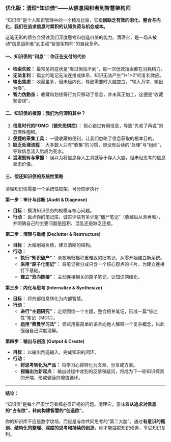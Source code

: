 
### **优化版：清理“知识债”——从信息囤积者到智慧架构师**

“知识债”是个人知识管理中的一个精准比喻，它指**因缺乏有效的消化、整合与内化，我们在追求信息时累积的认知负荷与机会成本。**

这笔无形的债务会侵蚀我们深度思考和创造价值的能力。清理它，是一场从被动“信息囤积者”到主动“智慧架构师”的自我革命。

#### **一、知识债的“利息”：你正在支付的代价**

*   **检索失败：** 最常见的症状是“看过但找不到”，每一次低效搜索都在消耗精力。
*   **无法复利：** 孤立的笔记无法连接成体系，知识无法产生“1+1>2”的复利效应。
*   **输出焦虑：** 收藏虽多，但未经内化，导致需要时大脑空白，“输入万字，输出为零”。
*   **智力伪勤奋：** 收藏和划线等行为只移动了信息，并未真正加工，这便是“收藏家谬误”。

#### **二、知识债的根源：我们为何深陷其中？**

1.  **信息时代的FOMO（错失恐惧症）：** 担心错过有用信息，导致“先收了再说”的恐慌性囤积。
2.  **便捷的采集工具：** 一键收藏的便利，让我们忽略了信息获取的根本目的。
3.  **缺乏处理流程：** 大多数人只有“收集”的习惯，却没有后续的“处理”与“组织”，导致信息流入后成为死水。
4.  **混淆拥有与掌握：** 误以为将信息存入工具就等于存入大脑，但未经思考的信息毫无价值。

#### **三、偿还知识债的系统性策略**

清理知识债需要一个系统性框架，可分四步执行：

**第一步：审计与诊断 (Audit & Diagnose)**
*   **目标：** 摸清知识债务的规模与核心问题。
*   **行动：** 盘点你的笔记库，诚实评估有多少是“僵尸笔记”（收藏后从未再看），并明确自己的主要问题是囤积、混乱还是缺乏连接。

**第二步：清理与重组 (Declutter & Restructure)**
*   **目标：** 大幅削减负债，建立清晰的结构。
*   **行动：**
    *   **执行“知识破产”：** 勇敢地归档积重难返的旧笔记，从零开始建立新系统。
    *   **采用“原子化笔记”：** 将笔记拆分成只含一个核心观点的卡片，为建立连接打下基础。
    *   **建立“双向链接”：** 主动连接相关的原子笔记，让知识网络化。

**第三步：内化与思考 (Internalize & Synthesize)**
*   **目标：** 将外部信息转化为内部智慧。
*   **行动：**
    *   **进行“主题研究”：** 定期围绕一个主题，整合相关笔记，形成一篇“综述性”笔记（MOC）。
    *   **运用“费曼学习法”：** 尝试用最简单的语言向他人解释一个复杂概念，以此强迫自己深度理解。

**第四步：输出与创造 (Output & Create)**
*   **目标：** 以输出倒逼输入，完成知识的闭环。
*   **行动：**
    *   **将思考转化为产品：** 将学习心得转化为文章、分享或方案。
    *   **视输出为新起点：** 输出过程中收到的反馈和疑问，将成为下一轮知识探索的开端，形成健康的增值循环。

---

**结论：**

“知识债”是每个严肃学习者都必须正视的问题。清理它，意味着**从追求对信息的“占有欲”，转向构建智慧的“创造欲”**。

你的知识库不应是数字坟场，而应是与你共同思考的“第二大脑”。通过**有意识的甄别、结构化的整理、深度的思考和持续的创造**，你才能摆脱知识债务，享受知识复利。